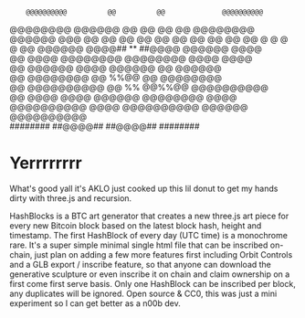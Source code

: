         @@@@@@@@@@          @@          @@              @@@@@@@@@@               
@@@@@@@@        @@@@@@    @@  @@      @@  @@    @@@@@@@@        @@@@@@    @@@  @@ @@
@@                  @@  @@      @@  @@      @@  @@                  @@     @   @ @ @
@@      @@@@@@      @@@@##        **        ##@@@@      @@@@@@      @@@@         
@@      @@@@        @@@@@@@@              @@@@@@@@      @@@@        @@@@         
  @@              @@@@@@  @@@@          @@@@@@    @@              @@@@@@         
  @@          @@@@@@@@    @@              %%@@    @@           @@@@@@@@           
  @@    @@@@@@@@@@      @@         %%         @@%%@@    @@@@@@@@@@           
  @@    @@@@          @@@@      @@@@@@      @@@@@@@@    @@@@                     
  @@@@@@@@@@            @@@@  @@@@@@@@@@  @@@@@@  @@@@@@@@@@                     
    ########              ##@@@@##    ##@@@@##      ######## 

# Yerrrrrrrr
What's good yall it's AKLO just cooked up this lil donut to get my hands dirty with three.js and recursion. 

HashBlocks is a BTC art generator that creates a new three.js art piece for every new Bitcoin block based on the latest block hash, height and timestamp. The first HashBlock of every day (UTC time) is a monochrome rare. It's a super simple minimal single html file that can be inscribed on-chain, just plan on adding a few more features first including Orbit Controls and a GLB export / inscribe feature, so that anyone can download the generative sculpture or even inscribe it on chain and claim ownership on a first come first serve basis. Only one HashBlock can be inscribed per block, any duplicates will be ignored. Open source & CC0, this was just a mini experiment so I can get better as a n00b dev.
